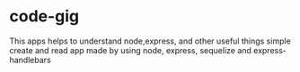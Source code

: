 # code-gig
This apps helps to understand node,express, and other useful things
simple create and read app made by using node, express, sequelize and express-handlebars
